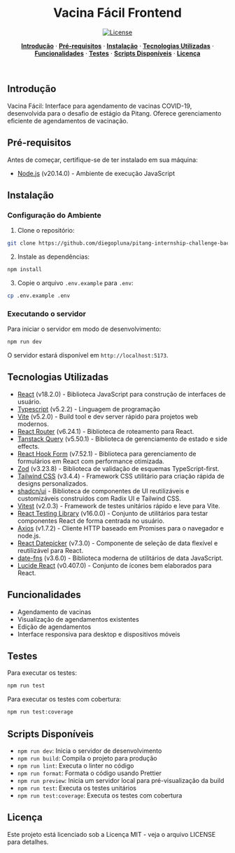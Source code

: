 <h1 align="center">Vacina Fácil Frontend</h1>

<p align="center">
  <a href="https://github.com/diegopluna/pitang-internship-challeng-frontend/blob/main/LICENSE">
    <img src="https://img.shields.io/github/license/diegopluna/pitang-internship-challenge-frontend?label=license&logo=github&color=f80&logoColor=fff" alt="License" />
  </a>
</p>

<p align="center">
  <a href="#introdução"><strong>Introdução</strong></a> ·
  <a href="#pré-requisitos"><strong>Pré-requisitos</strong></a> ·
  <a href="#instalação"><strong>Instalação</strong></a> ·
  <a href="#tecnologias-utilizadas"><strong>Tecnologias Utilizadas</strong></a> ·
  <a href="#funcionalidades"><strong>Funcionalidades</strong></a> ·
  <a href="#testes"><strong>Testes</strong></a> ·
  <a href="#scripts-disponíveis"><strong>Scripts Disponíveis</strong></a> ·
  <a href="#license"><strong>Licença</strong></a>
</p>
<br/>

## Introdução

Vacina Fácil: Interface para agendamento de vacinas COVID-19, desenvolvida para o desafio de estágio da Pitang. Oferece gerenciamento eficiente de agendamentos de vacinação.

## Pré-requisitos

Antes de começar, certifique-se de ter instalado em sua máquina:

- [Node.js](https://nodejs.org/en/) (v20.14.0) - Ambiente de execução JavaScript

## Instalação

### Configuração do Ambiente

1. Clone o repositório:

```bash
git clone https://github.com/diegopluna/pitang-internship-challenge-backend.git
```

2. Instale as dependências:

```bash
npm install
```

3. Copie o arquivo `.env.example` para `.env`:

```bash
cp .env.example .env
```

### Executando o servidor

Para iniciar o servidor em modo de desenvolvimento:

```bash
npm run dev
```

O servidor estará disponível em `http://localhost:5173`.

## Tecnologias Utilizadas

- [React](https://react.dev/) (v18.2.0) - Biblioteca JavaScript para construção de interfaces de usuário.
- [Typescript](https://www.typescriptlang.org/) (v5.2.2) - Linguagem de programação
- [Vite](https://vitejs.dev/) (v5.2.0) - Build tool e dev server rápido para projetos web modernos.
- [React Router](https://reactrouter.com/) (v6.24.1) - Biblioteca de roteamento para React.
- [Tanstack Query](https://tanstack.com/query/latest/docs/framework/react/overview) (v5.50.1) - Biblioteca de gerenciamento de estado e side effects.
- [React Hook Form](https://react-hook-form.com/) (v7.52.1) - Biblioteca para gerenciamento de formulários em React com performance otimizada.
- [Zod](https://zod.dev/) (v3.23.8) - Biblioteca de validação de esquemas TypeScript-first.
- [Tailwind CSS](https://tailwindcss.com/) (v3.4.4) - Framework CSS utilitário para criação rápida de designs personalizados.
- [shadcn/ui](https://ui.shadcn.com/) - Biblioteca de componentes de UI reutilizáveis e customizáveis construídos com Radix UI e Tailwind CSS.
- [Vitest](https://vitest.dev/) (v2.0.3) - Framework de testes unitários rápido e leve para Vite.
- [React Testing Library](https://testing-library.com/docs/react-testing-library/intro) (v16.0.0) - Conjunto de utilitários para testar componentes React de forma centrada no usuário.
- [Axios](https://axios.dev/) (v1.7.2) - Cliente HTTP baseado em Promises para o navegador e node.js.
- [React Datepicker](https://reactdatepicker.com/) (v7.3.0) - Componente de seleção de data flexível e reutilizável para React.
- [date-fns](https://date-fns.org/) (v3.6.0) - Biblioteca moderna de utilitários de data JavaScript.
- [Lucide React](https://lucide.dev/) (v0.407.0) - Conjunto de ícones bem elaborados para React.

## Funcionalidades

- Agendamento de vacinas
- Visualização de agendamentos existentes
- Edição de agendamentos
- Interface responsiva para desktop e dispositivos móveis

## Testes

Para executar os testes:

```bash
npm run test
```

Para executar os testes com cobertura:

```bash
npm run test:coverage
```

## Scripts Disponíveis

- `npm run dev`: Inicia o servidor de desenvolvimento
- `npm run build`: Compila o projeto para produção
- `npm run lint`: Executa o linter no código
- `npm run format`: Formata o código usando Prettier
- `npm run preview`: Inicia um servidor local para pré-visualização da build
- `npm run test`: Executa os testes unitários
- `npm run test:coverage`: Executa os testes com cobertura

## Licença

Este projeto está licenciado sob a Licença MIT - veja o arquivo LICENSE para detalhes.
